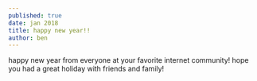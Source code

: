 ```yaml
---
published: true
date: jan 2018
title: happy new year!!
author: ben
---
```


happy new year from everyone at your favorite internet community! hope you had a great holiday with friends and family!
